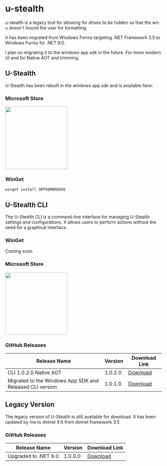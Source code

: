 # u-stealth

u-stealth is a legacy tool for allowing for drives to be hidden so that the wii-u doesn't hound the user for formatting.

It has been migrated from Windows Forms targeting .NET Framework 3.5 to Windows Forms for .NET 9.0.

I plan on migrating it to the windows app sdk in the future. For more modern UI and for Native AOT and trimming.

## U-Stealth

U-Stealth has been rebuilt in the windows app sdk and is available here:

### Microsoft Store

<a href="https://apps.microsoft.com/detail/9PP5QM8RK8XQ?mode=direct">
 <img src="https://get.microsoft.com/images/en-us%20dark.svg" width="200"/>
</a>

### WinGet

`winget install 9PP5QM8RK8XQ`

## U-Stealth CLI

The U-Stealth CLI is a command-line interface for managing U-Stealth settings and configurations. It allows users to perform actions without the need for a graphical interface.

### WinGet

Coming soon

### Microsoft Store

<a href="https://apps.microsoft.com/detail/9P1TXW2R0R4T?mode=direct">
 <img src="https://get.microsoft.com/images/en-us%20dark.svg" width="200"/>
</a>

### GitHub Releases

| Release Name                                             | Version | Download Link                                                              |
|----------------------------------------------------------|---------|----------------------------------------------------------------------------|
| CLI 1.0.2.0 Native AOT								   | 1.0.2.0 | [Download](https://github.com/licon4812/u-stealth/releases/tag/CLI-1.0.2.0)|				
| Migrated to the Windows App SDK and Released CLI version | 1.0.1.0 | [Download](https://github.com/licon4812/u-stealth/releases/tag/1.0.1.0)    |

## Legacy Version

The legacy version of U-Stealth is still available for download. It has been updated by me to dotnet 9.0 from dotnet framework 3.5

### GitHub Releases

| Release Name         | Version | Download Link                                                           |
|----------------------|---------|-------------------------------------------------------------------------|
| Upgraded to .NET 9.0 | 1.0.0.0 | [Download](https://github.com/licon4812/u-stealth/releases/tag/1.0.0.0) |

